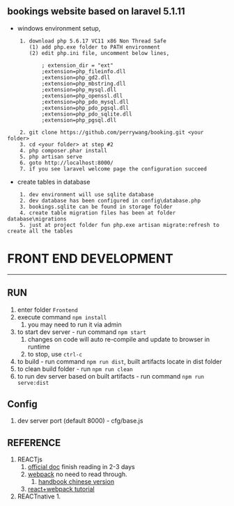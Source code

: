 ## bookings website based on laravel 5.1.11

- windows environment setup,
```
    1. download php 5.6.17 VC11 x86 Non Thread Safe
       (1) add php.exe folder to PATH environment
       (2) edit php.ini file, uncomment below lines,
       
           ; extension_dir = "ext"
           ;extension=php_fileinfo.dll
           ;extension=php_gd2.dll
           ;extension=php_mbstring.dll
           ;extension=php_mysql.dll
           ;extension=php_openssl.dll
           ;extension=php_pdo_mysql.dll
           ;extension=php_pdo_pgsql.dll
           ;extension=php_pdo_sqlite.dll
           ;extension=php_pgsql.dll
           
    2. git clone https://github.com/perrywang/booking.git <your folder>
    3. cd <your folder> at step #2
    4. php composer.phar install
    5. php artisan serve
    6. goto http://localhost:8000/
    7. if you see laravel welcome page the configuration succeed
```
- create tables in database
```
    1. dev environment will use sqlite database
    2. dev database has been configured in config\database.php
    3. bookings.sqlite can be found in storage folder
    4. create table migration files has been at folder database\migrations
    5. just at project folder fun php.exe artisan migrate:refresh to create all the tables

```


# **FRONT END DEVELOPMENT** #

----------
## RUN ##

1. enter folder `Frontend`
2. execute command `npm install`
	1. you may need to run it via admin
3. to start dev server - run command `npm start`
	1. changes on code will auto re-compile and update to browser in runtime
	2. to stop, use `ctrl-c`
3. to build - run command `npm run dist`, built artifacts locate in dist folder
4. to clean build folder - run `npm run clean`
5. to run dev server based on built artifacts - run command `npm run serve:dist`

## Config ##

1. dev server port (default 8000) - cfg/base.js


## REFERENCE ##

1. REACTjs
	1. [official doc](http://facebook.github.io/react/docs/getting-started.html) finish reading in 2-3 days
	2.  [webpack](http://webpack.github.io/docs/) no need to read through.
		1.  [handbook chinese version](https://fakefish.github.io/react-webpack-cookbook/index.html)
	3.  [react+webpack tutorial](http://survivejs.com/)
4.  REACTnative
	1.  
